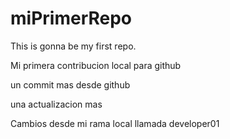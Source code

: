 # miPrimerRepo

This is gonna be my first repo.

Mi primera contribucion local para github

un commit mas desde github

una actualizacion mas


Cambios desde mi rama local llamada developer01